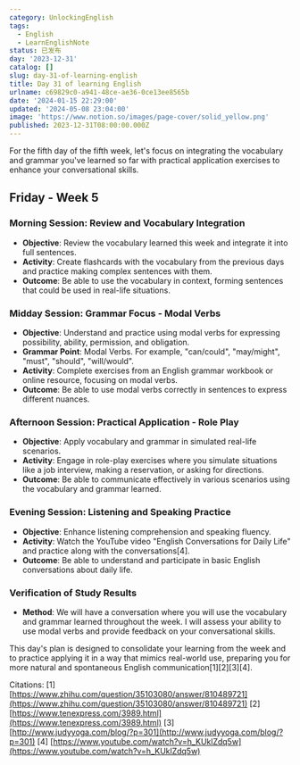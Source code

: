 ```yaml
---
category: UnlockingEnglish
tags:
  - English
  - LearnEnglishNote
status: 已发布
day: '2023-12-31'
catalog: []
slug: day-31-of-learning-english
title: Day 31 of learning English
urlname: c69829c0-a941-48ce-ae36-0ce13ee8565b
date: '2024-01-15 22:29:00'
updated: '2024-05-08 23:04:00'
image: 'https://www.notion.so/images/page-cover/solid_yellow.png'
published: 2023-12-31T08:00:00.000Z
---
```


For the fifth day of the fifth week, let's focus on integrating the vocabulary and grammar you've learned so far with practical application exercises to enhance your conversational skills.


## Friday - Week 5


### Morning Session: Review and Vocabulary Integration

- **Objective**: Review the vocabulary learned this week and integrate it into full sentences.
- **Activity**: Create flashcards with the vocabulary from the previous days and practice making complex sentences with them.
- **Outcome**: Be able to use the vocabulary in context, forming sentences that could be used in real-life situations.

### Midday Session: Grammar Focus - Modal Verbs

- **Objective**: Understand and practice using modal verbs for expressing possibility, ability, permission, and obligation.
- **Grammar Point**: Modal Verbs. For example, "can/could", "may/might", "must", "should", "will/would".
- **Activity**: Complete exercises from an English grammar workbook or online resource, focusing on modal verbs.
- **Outcome**: Be able to use modal verbs correctly in sentences to express different nuances.

### Afternoon Session: Practical Application - Role Play

- **Objective**: Apply vocabulary and grammar in simulated real-life scenarios.
- **Activity**: Engage in role-play exercises where you simulate situations like a job interview, making a reservation, or asking for directions.
- **Outcome**: Be able to communicate effectively in various scenarios using the vocabulary and grammar learned.

### Evening Session: Listening and Speaking Practice

- **Objective**: Enhance listening comprehension and speaking fluency.
- **Activity**: Watch the YouTube video "English Conversations for Daily Life" and practice along with the conversations[4].
- **Outcome**: Be able to understand and participate in basic English conversations about daily life.

### Verification of Study Results

- **Method**: We will have a conversation where you will use the vocabulary and grammar learned throughout the week. I will assess your ability to use modal verbs and provide feedback on your conversational skills.

This day's plan is designed to consolidate your learning from the week and to practice applying it in a way that mimics real-world use, preparing you for more natural and spontaneous English communication[1][2][3][4].


Citations:
[1] [https://www.zhihu.com/question/35103080/answer/810489721](https://www.zhihu.com/question/35103080/answer/810489721)
[2] [https://www.tenexpress.com/3989.html](https://www.tenexpress.com/3989.html)
[3] [http://www.judyyoga.com/blog/?p=301](http://www.judyyoga.com/blog/?p=301)
[4] [https://www.youtube.com/watch?v=h_KUklZdq5w](https://www.youtube.com/watch?v=h_KUklZdq5w)

